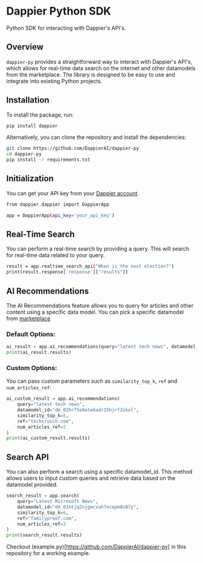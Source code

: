 # Dappier Python SDK

Python SDK for interacting with Dappier's API's.

## Overview

`dappier-py` provides a straightforward way to interact with Dappier's API's, which allows for real-time data search on the internet and other datamodels from the marketplace. The library is designed to be easy to use and integrate into existing Python projects.

## Installation

To install the package, run:

```bash
pip install dappier

```

Alternatively, you can clone the repository and install the dependencies:

```bash
git clone https://github.com/DappierAI/dappier-py
cd dappier-py
pip install -r requirements.txt
```

## Initialization

You can get your API key from your [Dappier account](https://platform.dappier.com).

```bash
from dappier.dappier import DappierApp

app = DappierApp(api_key='your_api_key')

```
## Real-Time Search

You can perform a real-time search by providing a query. This will search for real-time data related to your query.

```bash
result = app.realtime_search_api("When is the next election?")
print(result.response['response']["results"])

```

## AI Recommendations
The AI Recommendations feature allows you to query for articles and other content using a specific data model. 
You can pick a specific datamodel from [marketplace](https://marketplace.dappier.com/) 

### Default Options:

```python
ai_result = app.ai_recommendations(query="latest tech news", datamodel_id="dm_02hr75e8ate6adr15hjrf3ikol")
print(ai_result.results)
```

### Custom Options:
You can pass custom parameters such as `similarity_top_k`, `ref` and `num_articles_ref`:

```python
ai_custom_result = app.ai_recommendations(
    query="latest tech news", 
    datamodel_id="dm_02hr75e8ate6adr15hjrf3ikol", 
    similarity_top_k=5, 
    ref="techcrunch.com", 
    num_articles_ref=2
)
print(ai_custom_result.results)

```

## Search API
You can also perform a search using a specific datamodel_id. This method allows users to input custom queries and retrieve data based on the datamodel provided.
```python
search_result = app.search(
    query="Latest Microsoft News",
    datamodel_id="dm_01htjq2njgecvah7ncepm8v87y",
    similarity_top_k=6,
    ref="familyproof.com",
    num_articles_ref=3
)
print(search_result.results)

```


Checkout (example.py)[https://github.com/DappierAI/dappier-py] in this repository for a working example.